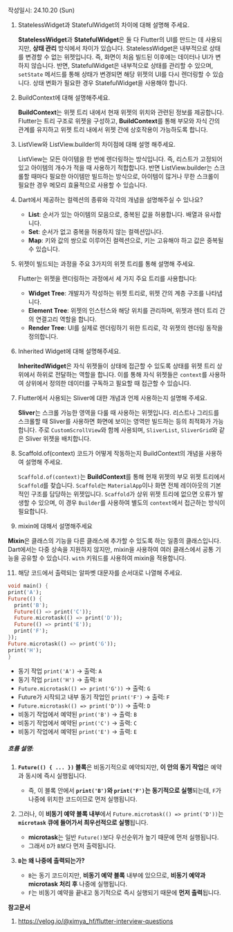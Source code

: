 작성일시: 24.10.20 (Sun)

1. StatelessWidget과 StatefulWidget의 차이에 대해 설명해 주세요.

   **StatelessWidget**과 **StatefulWidget**은 둘 다 Flutter의 UI를 만드는 데 사용되지만, **상태 관리** 방식에서 차이가 있습니다. StatelessWidget은 내부적으로 상태를 변경할 수 없는 위젯입니다. 즉, 화면이 처음 빌드된 이후에는 데이터나 UI가 변하지 않습니다. 반면, StatefulWidget은 내부적으로 상태를 관리할 수 있으며, `setState` 메서드를 통해 상태가 변경되면 해당 위젯의 UI를 다시 렌더링할 수 있습니다. 상태 변화가 필요한 경우 StatefulWidget을 사용해야 합니다.
   
3. BuildContext에 대해 설명해주세요.

   **BuildContext**는 위젯 트리 내에서 현재 위젯의 위치와 관련된 정보를 제공합니다. Flutter는 트리 구조로 위젯을 구성하고, **BuildContext**를 통해 부모와 자식 간의 관계를 유지하고 위젯 트리 내에서 위젯 간에 상호작용이 가능하도록 합니다.
   
4. ListView와 ListView.builder의 차이점에 대해 설명 해주세요.

   ListView는 모든 아이템을 한 번에 렌더링하는 방식입니다. 즉, 리스트가 고정되어 있고 아이템의 개수가 적을 때 사용하기 적합합니다. 반면 ListView.builder는 스크롤할 때마다 필요한 아이템만 빌드하는 방식으로, 아이템이 많거나 무한 스크롤이 필요한 경우 메모리 효율적으로 사용할 수 있습니다.
   
5. Dart에서 제공하는 컬렉션의 종류와 각각의 개념을 설명해주실 수 있나요?

   - **List**: 순서가 있는 아이템의 모음으로, 중복된 값을 허용합니다. 배열과 유사합니다.
   - **Set**: 순서가 없고 중복을 허용하지 않는 컬렉션입니다.
   - **Map**: 키와 값의 쌍으로 이루어진 컬렉션으로, 키는 고유해야 하고 값은 중복될 수 있습니다.
   
6. 위젯이 빌드되는 과정을 주요 3가지의 위젯 트리를 통해 설명해 주세요.

   Flutter는 위젯을 렌더링하는 과정에서 세 가지 주요 트리를 사용합니다:
   - **Widget Tree**: 개발자가 작성하는 위젯 트리로, 위젯 간의 계층 구조를 나타냅니다.
   - **Element Tree**: 위젯의 인스턴스와 해당 위치를 관리하며, 위젯과 렌더 트리 간의 연결고리 역할을 합니다.
   - **Render Tree**: UI를 실제로 렌더링하기 위한 트리로, 각 위젯의 렌더링 동작을 정의합니다.

7. Inherited Widget에 대해 설명해주세요.

   **InheritedWidget**은 자식 위젯들이 상태에 접근할 수 있도록 상태를 위젯 트리 상위에서 하위로 전달하는 역할을 합니다. 이를 통해 자식 위젯들은 `context`를 사용하여 상위에서 정의한 데이터를 구독하고 필요할 때 접근할 수 있습니다.
   
8. Flutter에서 사용되는 Sliver에 대한 개념과 언제 사용하는지 설명해 주세요.

   **Sliver**는 스크롤 가능한 영역을 다룰 때 사용하는 위젯입니다. 리스트나 그리드를 스크롤할 때 Sliver를 사용하면 화면에 보이는 영역만 빌드하는 등의 최적화가 가능합니다. 주로 `CustomScrollView`와 함께 사용되며, `SliverList`, `SliverGrid`와 같은 Sliver 위젯을 배치합니다.
   
9. Scaffold.of(context) 코드가 어떻게 작동하는지 BuildContext의 개념을 사용하여 설명해 주세요.

   `Scaffold.of(context)`는 **BuildContext**를 통해 현재 위젯의 부모 위젯 트리에서 `Scaffold`를 찾습니다. `Scaffold`는 `MaterialApp`이나 화면 전체 레이아웃의 기본적인 구조를 담당하는 위젯입니다. `Scaffold`가 상위 위젯 트리에 없으면 오류가 발생할 수 있으며, 이 경우 `Builder`를 사용하여 별도의 `context`에서 접근하는 방식이 필요합니다.
   
10. mixin에 대해서 설명해주세요

   **Mixin**은 클래스의 기능을 다른 클래스에 추가할 수 있도록 하는 일종의 클래스입니다. Dart에서는 다중 상속을 지원하지 않지만, mixin을 사용하여 여러 클래스에서 공통 기능을 공유할 수 있습니다. `with` 키워드를 사용하여 mixin을 적용합니다.
   
11. 해당 코드에서 출력되는 알파벳 대문자를 순서대로 나열해 주세요.
  ```dart
void main() {  
  print('A');  
  Future(() {  
    print('B');  
    Future(() => print('C'));  
    Future.microtask(() => print('D'));  
    Future(() => print('E'));  
    print('F');  
  });  
  Future.microtask(() => print('G'));  
  print('H');  
}
```
- 동기 작업 `print('A')` → 출력: `A`
- 동기 작업 `print('H')` → 출력: `H`
- `Future.microtask(() => print('G'))` → 출력: `G`
- Future가 시작되고 내부 동기 작업인 `print('F')` → 출력: `F`
- `Future.microtask(() => print('D'))` → 출력: `D`
- 비동기 작업에서 예약된 `print('B')` → 출력: `B`
- 비동기 작업에서 예약된 `print('C')` → 출력: `C`
- 비동기 작업에서 예약된 `print('E')` → 출력: `E`
##### 흐름 설명:

1. **`Future(() { ... })` 블록**은 비동기적으로 예약되지만, **이 안의 동기 작업**은 예약과 동시에 즉시 실행됩니다.
    - 즉, 이 블록 안에서 **`print('B')`와 `print('F')`는 동기적으로 실행**되는데, `F`가 나중에 위치한 코드이므로 먼저 실행됩니다.
      
2. 그러나, 이 **비동기 예약 블록 내부**에서 `Future.microtask(() => print('D'))`는 **`microtask` 큐에 들어가서 최우선적으로 실행**됩니다.
    - **microtask**는 일반 `Future()`보다 우선순위가 높기 때문에 먼저 실행됩니다.
    - 그래서 `D`가 `B`보다 먼저 출력됩니다.
      
1. **`B`는 왜 나중에 출력되는가?**
    - `B`는 동기 코드이지만, **비동기 예약 블록** 내부에 있으므로, **비동기 예약과 microtask 처리 후** 나중에 실행됩니다.
    - `F`는 비동기 예약을 끝내고 동기적으로 즉시 실행되기 때문에 **먼저 출력**됩니다.


**참고문서**
1. https://velog.io/@ximya_hf/flutter-interview-questions
